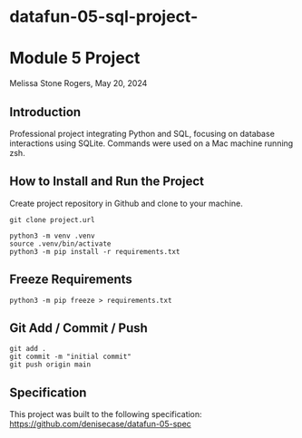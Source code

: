 # datafun-05-sql-project-
# Module 5 Project
Melissa Stone Rogers, May 20, 2024

## Introduction
Professional project integrating Python and SQL, focusing on database interactions using SQLite.
Commands were used on a Mac machine running zsh.  

## How to Install and Run the Project
Create project repository in Github and clone to your machine.

```shell
git clone project.url
```

```shell
python3 -m venv .venv
source .venv/bin/activate
python3 -m pip install -r requirements.txt
```

## Freeze Requirements

```shell
python3 -m pip freeze > requirements.txt
```

## Git Add / Commit / Push 

```shell
git add .
git commit -m "initial commit"
git push origin main
```

## Specification

This project was built to the following specification:
https://github.com/denisecase/datafun-05-spec